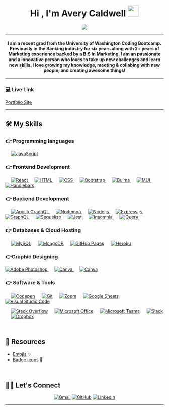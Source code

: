 
<h1 align="center">Hi , I'm Avery Caldwell <img src="https://media.giphy.com/media/hvRJCLFzcasrR4ia7z/giphy.gif" width="35"></h1>
<p align="center">
  <a href="https://github.com/DenverCoder1/readme-typing-svg"><img src="https://readme-typing-svg.herokuapp.com?lines=Web+Dev;Creative+Thinker;Always%20learning%20new%20things&center=true&width=500&height=50"></a>
</p>
<hr/>
<h4 align="center">I am a recent grad from the University of Washington Coding Bootcamp. Previously in the Banking industry for six years along with 2+ years of Marketing experience backed by a B.S in Marketing. I am an passionate and a innovative person who loves to take up new challenges and learn new skills. I love growing my knowledge, meeting & collabing with new people, and creating awesome things!</h4>

<hr/>

### 💻 Live Link
<a href="https://averycaldwell.github.io/Portfolio-8-23/"> Portfolio Site </a>

<hr/>

## 🛠️ My Skills

### 👉 Programming languages

<p align="left"> 

  &emsp;
  <a href="https://developer.mozilla.org/en-US/docs/Web/JavaScript" target="_blank"> 
     <img alt="JavaScript" src="https://img.shields.io/badge/JavaScript%20-%23F7DF1E.svg?logo=javascript&logoColor=black">
   </a>

 

 ### 👉 Frontend Development
<p align="left"> 
  &emsp;
  <a href="https://react.dev" target="_blank">
    <img alt="React" src="https://img.shields.io/badge/React-09D3AC.svg?logo=react">
  </a>
  &emsp; 
  <a href="https://www.w3.org/html/" target="_blank"> 
   <img alt="HTML" src="https://img.shields.io/badge/HTML5%20-%23E34F26.svg?logo=html5&logoColor=white">
  </a>   
  &emsp;
  <a href="https://www.w3schools.com/css/" target="_blank">
    <img alt="CSS" src="https://img.shields.io/badge/CSS%20-%231572B6.svg?logo=css3&logoColor=white">
  </a> 
   &emsp;
  <a href="https://getbootstrap.com" target="_blank"> 
    <img alt="Bootstrap" src="https://img.shields.io/badge/Bootstrap-%23563D7C.svg?style=flat&logo=bootstrap&logoColor=white"/>
  </a>
   &emsp;
  <a href="https://bulma.io/" target="_blank"> 
    <img alt="Bulma" src="https://img.shields.io/badge/Bulma%20-8A2BE2.svg?logo=bulma&logoColor=white"/>
  </a>
     &emsp;
  <a href="https://mui.com/" target="_blank"> 
    <img alt="MUI" src=" https://img.shields.io/badge/MUI%20-007FFF.svg?logo=bulma&logoColor=white"/>
  </a>
    &emsp;
  <a href="https://handlebarsjs.com/" target="_blank"> 
    <img alt="Handlebars" src="https://img.shields.io/badge/Handlebars%20-000000.svg?logo=handlebarsdotjs&logoColor=white"/>
  </a>

</p>
 
 
 ### 👉 Backend Development
<p align="left"> 
  &emsp;
    <a href="#" target="_blank"> 
    <img alt="Apollo GraphQL" src="https://img.shields.io/badge/ApolloGraphQL%20-311C87.svg?logo=ApolloGraphql&logoColor=white"/>
  </a>
    &emsp;
    <a href="#" target="_blank"> 
    <img alt="Nodemon" src="https://img.shields.io/badge/Nodemon%20-76D04B.svg?logo=nodemon&logoColor=white"/>
  </a>
    &emsp;
    <a href="#" target="_blank"> 
    <img alt="Node.js" src="https://img.shields.io/badge/Node%20-4000BF.svg?logo=Nodedotjs&logoColor=white"/>
  </a>
    &emsp;
    <a href="#" target="_blank"> 
    <img alt="Express.js" src="https://img.shields.io/badge/Express%20-000000.svg?logo=Express&logoColor=white
"/>
  </a>
 &emsp;
    <a href="#" target="_blank"> 
    <img alt="GraphQL" src="https://img.shields.io/badge/GraphQL%20-E10098.svg?logo=graphql&logoColor=white"/>
  </a> 
  &emsp;
    <a href="#" target="_blank"> 
    <img alt="Sequelize" src="https://img.shields.io/badge/Sequelize%20-52B0E7.svg?logo=Sequelize&logoColor=white"/>
  </a> 
  &emsp;
    <a href="#" target="_blank"> 
       <img alt="Jest" src="https://img.shields.io/badge/Jest%20-C21325.svg?logo=Jest&logoColor=white"/>
  </a>
    &emsp;
    <a href="#" target="_blank"> 
       <img alt="Insomnia" src="https://img.shields.io/badge/Insomnia%20-4000BF.svg?logo=Insomnia&logoColor=white"/>
  </a> 
   &emsp;
    <a href="#" target="_blank"> 
       <img alt="jQuery" src="https://img.shields.io/badge/jQuery%20-0769AD.svg?logo=jQuery&logoColor=white"/>
  </a> 
   &emsp;
    <a href="#" target="_blank"> 
       <img alt="" src=""/>
  </a>

  </p>






### 👉 Databases & Cloud Hosting
<p align="left">
  &emsp;
    <a href="https://www.mysql.com/"><img alt="MySQL" src="https://img.shields.io/badge/MySQL-%2300f.svg?&logo=mysql&logoColor=white"></a>
  &emsp;
    <a href="https://www.mongodb.com/"><img alt="MongoDB" src ="https://img.shields.io/badge/MongoDB%20-23F05033.svg?logo=MongoDB&logoColor=white"/></a>
  &emsp;
    <a href="https://www.github.com"><img alt="GitHub Pages" src="https://img.shields.io/badge/GitHub%20Pages-%23327FC7.svg?style=flat&llogo=github&logoColor=white"></a>
 &emsp;
    <a href="https://www.heroku.com/home"><img alt="Heroku" src="https://img.shields.io/badge/Heroku%20-00b56a.svg?logo=Heroku&logoColor=white
"></a>
  
 
 </p>
  
### 👉Graphic Designing
<p align="left">
  <a href="https://www.adobe.com" target="_blank"> 
    <img alt="Adobe Photoshop" src="https://img.shields.io/badge/AdobePhotoshop%20-red.svg?logo=AdobePhotoshop&logoColor=white"/>
  </a>
    &emsp;
  <a href="https://canva.com">
  	<img alt="Canva" src="https://img.shields.io/badge/Canva-%2300C4CC.svg?style=flat&logo=Canva&logoColor=white"/>
  </a>
    &emsp;
  <a href="#https://www.figma.com/">
  	<img alt="Canva" src="https://img.shields.io/badge/Figma%20-violet.svg?logo=figma&logoColor=white"/>
  </a>



 </p>

 ### 👉 Software & Tools
 
<p align="left">
  &emsp;
    <a href="#"><img alt="Codepen" src="https://img.shields.io/badge/Codepen-000000.svg?logo=codepen&logoColor=white"></a>
  &emsp;
    <a href="#"><img alt="Git" src="https://img.shields.io/badge/Git%20-%23F05033.svg?logo=git&logoColor=white"></a>
  &emsp;
  <a href="#"><img alt="Zoom" src="https://img.shields.io/badge/Zoom%20-0B5CFF.svg?logo=Zoom&logoColor=white"></a>
    &emsp;
    <a href="#"><img alt="Google Sheets" src="https://img.shields.io/badge/Google%20Sheets%20-%2334A853.svg?logo=google%20sheets&logoColor=white"></a>
  &emsp;
    <a href="#"><img alt="Visual Studio Code" src="https://img.shields.io/badge/Visual%20Studio%20Code-0078d7.svg?logo=visual-studio-code&logoColor=white"></a>

   &emsp;
    <a href="#"><img alt="Stack Overflow" src="https://img.shields.io/badge/-Stack%20Overflow-FE7A16?logo=stack-overflow&logoColor=white"></a>
  &emsp;
    <a href="#"><img alt="Microsoft Office" src="https://img.shields.io/badge/MicrosoftOffice%20-D83B01.svg?logo=MicrosoftOffice&logoColor=white"></a>
  &emsp;
  <a href="#"><img alt="Microsoft Teams" src="https://img.shields.io/badge/MicrosoftTeams%20-6264A7.svg?logo=MicrosoftTeams&logoColor=white"></a>
  &emsp;
  <a href="#"><img alt="Slack" src="https://img.shields.io/badge/Slack%20-4A154B.svg?logo=Slack&logoColor=white"></a>
  &emsp;
  <a href="#"><img alt="Dropbox" src="https://img.shields.io/badge/Dropbox%20-0061FF.svg?logo=Dropbox&logoColor=white"></a>

</p>

<br/>


## 🔗 Resources
-  [Emojis](https://gist.github.com/rxaviers/7360908) ✨
- [Badge Icons](https://simpleicons.org/?q=zoom) 📛 

<br/>






## 🙋‍♀️ Let's Connect
<p align="center">
	<a href="mailto:to.averycaldwell7@gmail.com"><img src="https://img.icons8.com/bubbles/50/000000/gmail.png" alt="Gmail"/></a>
	<a href="https://github.com/averycaldwell"><img src="https://img.icons8.com/bubbles/50/000000/github.png" alt="GitHub"/></a>
	<a href="https://linkedin.com/in/averycaldwell"><img src="https://img.icons8.com/bubbles/50/000000/linkedin.png" alt="LinkedIn"/></a>
	
</p>

<hr/>








